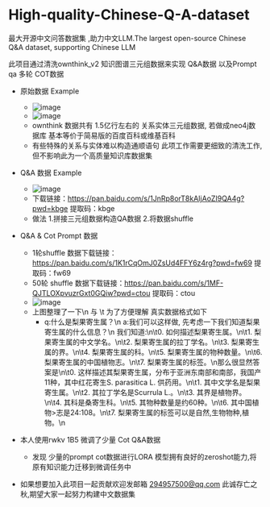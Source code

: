# High-quality-Chinese-Q-A-dataset
最大开源中文问答数据集 ,助力中文LLM.The largest open-source Chinese Q&amp;A dataset, supporting Chinese LLM

此项目通过清洗ownthink_v2 知识图谱三元组数据来实现 Q&A数据 以及Prompt qa 多轮 COT数据
  - 原始数据 Example
    -  ![image](https://user-images.githubusercontent.com/65523997/230326683-6175c2e8-ee27-4008-b71e-eb4f5e29f594.png)
    - ![image](https://user-images.githubusercontent.com/65523997/230321437-e89f0e6f-fa68-417c-89df-a6f1381a32e6.png) 
    - ownthink 数据共有 1.5亿行左右的 关系实体三元组数据, 若做成neo4j数据库 基本等价于简易版的百度百科或维基百科
    - 有些特殊的关系与实体难以构造通顺语句 此项工作需要更细致的清洗工作,但不影响此为一个高质量知识库数据集

  - Q&A 数据 Example
    - ![image](https://user-images.githubusercontent.com/65523997/230324020-5a481e73-420c-48fd-9eb3-2ef2491ab969.png)
    - 下载链接：https://pan.baidu.com/s/1JnRp8orT8kAIjAoZI9QA4g?pwd=kbge 提取码：kbge 
    - 做法 1.拼接三元组数据构造QA数据 2.将数据shuffle
  
  - Q&A & Cot Prompt 数据
    - 1轮shuffle 数据下载链接：https://pan.baidu.com/s/1K1rCqOmJ0ZsUd4FFY6z4rg?pwd=fw69 提取码：fw69 
    - 50轮 shuffle 数据下载链接：https://pan.baidu.com/s/1MF-QJTLOXpvuzrGxt0GQiw?pwd=ctou 提取码：ctou 
    - ![image](https://user-images.githubusercontent.com/65523997/230334017-121df4a8-a991-43b8-b1fe-775cd88ad287.png)
    - 上图整理了一下\n 与 \t 为了方便理解 真实数据格式如下
      - q:什么是梨果寄生属？\n  a:我们可以这样做, 先考虑一下我们知道梨果寄生属的什么信息？\n 我们知道:\n\t0. 如何描述梨果寄生属。\n\t1. 梨果寄生属的中文学名。\n\t2. 梨果寄生属的拉丁学名。\n\t3. 梨果寄生属的界。\n\t4. 梨果寄生属的科。\n\t5. 梨果寄生属的物种数量。\n\t6. 梨果寄生属的中国植物志。\n\t7. 梨果寄生属的标签。\n那么很显然答案是\n\t0. 这样描述其梨果寄生属，分布于亚洲东南部和南部，我国产11种，其中红花寄生S. parasitica L. 供药用。\n\t1. 其中文学名是梨果寄生属。\n\t2. 其拉丁学名是Scurrula L.。\n\t3. 其界是植物界。\n\t4. 其科是桑寄生科。\n\t5. 其物种数量是约60种。\n\t6. 其中国植物>志是24:108。\n\t7. 梨果寄生属的标签可以是自然,生物物种,植物。\n

- 本人使用rwkv 1B5 微调了少量 Cot Q&A数据
  - 发现 少量的prompt cot数据进行LORA 模型拥有良好的zeroshot能力,将原有知识能力迁移到微调任务中

- 如果想要加入此项目一起贡献欢迎发邮箱 294957500@qq.com 此诚存亡之秋,期望大家一起努力构建中文数据集




  


